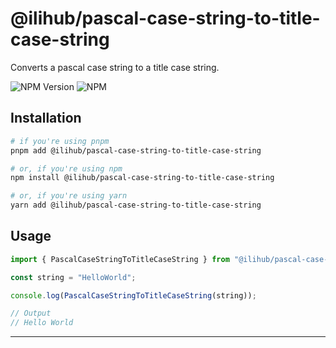 # @ilihub/pascal-case-string-to-title-case-string

Converts a pascal case string to a title case string.

![NPM Version](https://img.shields.io/npm/v/%40ilihub%2Fpascal-case-string-to-title-case-string?color=33cd56&logo=npm)
![NPM](https://img.shields.io/npm/l/%40ilihub%2Fpascal-case-string-to-title-case-string)

## Installation

```bash
# if you're using pnpm
pnpm add @ilihub/pascal-case-string-to-title-case-string

# or, if you're using npm
npm install @ilihub/pascal-case-string-to-title-case-string

# or, if you're using yarn
yarn add @ilihub/pascal-case-string-to-title-case-string
```

## Usage

```javascript
import { PascalCaseStringToTitleCaseString } from "@ilihub/pascal-case-string-to-title-case-string";

const string = "HelloWorld";

console.log(PascalCaseStringToTitleCaseString(string));

// Output
// Hello World
```

---
